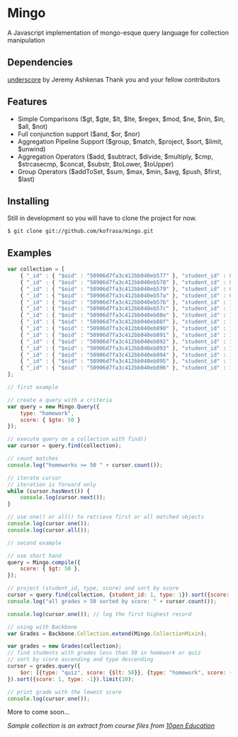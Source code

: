 Mingo
=====
A Javascript implementation of mongo-esque query language for collection manipulation


Dependencies
-------------
[underscore](https://github.com/jashkenas/underscore) by Jeremy Ashkenas
Thank you and your fellow contributors


Features
---------
- Simple Comparisons ($gt, $gte, $lt, $lte, $regex, $mod, $ne, $nin, $in, $all, $not)
- Full conjunction support ($and, $or, $nor)
- Aggregation Pipeline Support ($group, $match, $project, $sort, $limit, $unwind)
- Aggregation Operators ($add, $subtract, $divide, $multiply, $cmp, $strcasecmp, $concat, $substr, $toLower, $toUpper)
- Group Operators ($addToSet, $sum, $max, $min, $avg, $push, $first, $last)


Installing
------------
Still in development so you will have to clone the project for now.

    $ git clone git://github.com/kofrasa/mingo.git


Examples
----------

~~~javascript
var collection = [
    { "_id" : { "$oid" : "50906d7fa3c412bb040eb577" }, "student_id" : 0, "type" : "exam", "score" : 54.6535436362647 },
    { "_id" : { "$oid" : "50906d7fa3c412bb040eb578" }, "student_id" : 0, "type" : "quiz", "score" : 31.95004496742112 },
    { "_id" : { "$oid" : "50906d7fa3c412bb040eb579" }, "student_id" : 0, "type" : "homework", "score" : 14.8504576811645 },
    { "_id" : { "$oid" : "50906d7fa3c412bb040eb57a" }, "student_id" : 0, "type" : "homework", "score" : 63.98402553675503 },
    { "_id" : { "$oid" : "50906d7fa3c412bb040eb57b" }, "student_id" : 1, "type" : "exam", "score" : 74.20010837299897 },
    { "_id" : { "$oid" : "50906d7fa3c412bb040eb57c" }, "student_id" : 1, "type" : "quiz", "score" : 96.76851542258362 },
    { "_id" : { "$oid" : "50906d7fa3c412bb040eb88e" }, "student_id" : 197, "type" : "homework", "score" : 88.3871242475841 },
    { "_id" : { "$oid" : "50906d7fa3c412bb040eb88f" }, "student_id" : 198, "type" : "exam", "score" : 49.65504121659061 },
    { "_id" : { "$oid" : "50906d7fa3c412bb040eb890" }, "student_id" : 198, "type" : "quiz", "score" : 83.44326100636312 },
    { "_id" : { "$oid" : "50906d7fa3c412bb040eb891" }, "student_id" : 198, "type" : "homework", "score" : 76.18366499496366 },
    { "_id" : { "$oid" : "50906d7fa3c412bb040eb892" }, "student_id" : 198, "type" : "homework", "score" : 17.46279901047208 },
    { "_id" : { "$oid" : "50906d7fa3c412bb040eb893" }, "student_id" : 199, "type" : "exam", "score" : 67.33828604577803 },
    { "_id" : { "$oid" : "50906d7fa3c412bb040eb894" }, "student_id" : 199, "type" : "quiz", "score" : 48.15737364405101 },
    { "_id" : { "$oid" : "50906d7fa3c412bb040eb895" }, "student_id" : 199, "type" : "homework", "score" : 49.34223066136407 },
    { "_id" : { "$oid" : "50906d7fa3c412bb040eb896" }, "student_id" : 199, "type" : "homework", "score" : 58.09608083191365 }
];

// first example

// create a query with a criteria
var query = new Mingo.Query({
    type: "homework",
    score: { $gte: 50 }
});

// execute query on a collection with find()
var cursor = query.find(collection);

// count matches
console.log("homeworks >= 50 " + cursor.count());

// iterate cursor
// iteration is forward only
while (cursor.hasNext()) {
    console.log(cursor.next());
}

// use one() or all() to retrieve first or all matched objects
console.log(cursor.one());
console.log(cursor.all());

// second example

// use short hand
query = Mingo.compile({
    score: { $gt: 50 },
});

// project (student_id, type, score) and sort by score
cursor = query.find(collection, {student_id: 1, type: 1}).sort({score: 1});
console.log("all grades > 50 sorted by score: " + cursor.count());

console.log(cursor.one()); // log the first highest record

// using with Backbone
var Grades = Backbone.Collection.extend(Mingo.CollectionMixin);

var grades = new Grades(collection);
// find students with grades less than 50 in homework or quiz
// sort by score ascending and type descending
cursor = grades.query({
    $or: [{type: "quiz", score: {$lt: 50}}, {type: "homework", score: {$lt: 50}}]
}).sort({score: 1, type: -1}).limit(10);

// print grade with the lowest score
console.log(cursor.one());
~~~

More to come soon...


*Sample collection is an extract from course files from [10gen Education](https://education.10gen.com/courses/10gen/M101P/2013_April/info)*